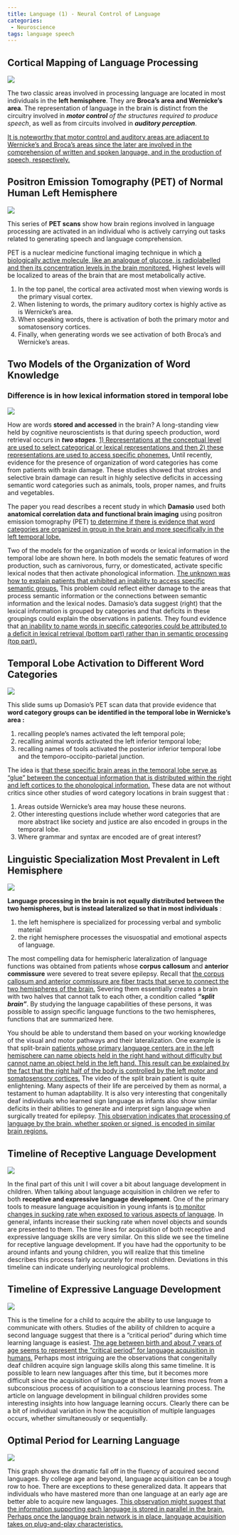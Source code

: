 ```yaml
---
title: Language (1) - Neural Control of Language 
categories:
 - Neuroscience
tags: language speech 
---
```



## Cortical Mapping of Language Processing 


![](../images/gms6007/module8/1.png)

The two classic areas involved in processing language are located in most individuals in the **left hemisphere**. They are **Broca’s area and Wernicke’s area**. The representation of language in the brain is distinct from the circuitry involved in _**motor control** of the structures required to produce speech_, as well as from circuits involved in _**auditory perception**_. 

<u>It is noteworthy that motor control and auditory areas are adjacent to Wernicke’s and Broca’s areas since the later are involved in the comprehension of written and spoken language, and in the production of speech, respectively.</u>


## Positron Emission Tomography (PET) of Normal Human Left Hemisphere

![](../images/gms6007/module8/2.png)

This series of **PET scans** show how brain regions involved in language processing are activated in an individual who is actively carrying out tasks related to generating speech and language comprehension.
 
PET is a nuclear medicine functional imaging technique in which <u>a biologically active molecule, like an analogue of glucose, is radiolabelled and then its concentration levels in the brain monitored.</u> Highest levels will be localized to areas of the brain that are most metabolically active. 

1. In the top panel, the cortical area activated most when viewing words is the primary visual cortex. 
2.	When listening to words, the primary auditory cortex is highly active as is Wernicke’s area. 
3.	When speaking words, there is activation of both the primary motor and somatosensory cortices. 
4.	Finally, when generating words we see activation of both Broca’s and Wernicke’s areas.


## Two Models of the Organization of Word Knowledge
### Difference is in how lexical information stored in temporal lobe

![](../images/gms6007/module8/3.png)

How are words **stored and accessed** in the brain? A long-standing view held by cognitive neuroscientists is that during speech production, word retrieval occurs in _**two stages**_. <u>1) Representations at the conceptual level are used to select categorical or lexical representations and then 2) these representations are used to access specific phonemes.</u> Until recently, evidence for the presence of organization of word categories has come from patients with brain damage. These studies showed that strokes and selective brain damage can result in highly selective deficits in accessing semantic word categories such as animals, tools, proper names, and fruits and vegetables. 

The paper you read describes a recent study in which **Damasio** used both **anatomical correlation data and functional brain imaging** using positron emission tomography (PET) <u>to determine if there is evidence that word categories are organized in group in the brain and more specifically in the left temporal lobe.</u>

Two of the models for the organization of words or lexical information in the temporal lobe are shown here. In both models the sematic features of word production, such as carnivorous, furry, or domesticated, activate specific lexical nodes that then activate phonological information.  <u>The unknown was how to explain patients that exhibited an inability to access specific semantic groups.</u> This problem could reflect either damage to the areas that process semantic information or the connections between semantic information and the lexical nodes. Damasio’s data suggest (right) that the lexical information is grouped by categories and that deficits in these groupings could explain the observations in patients. They found evidence that <u>an inability to name words in specific categories could be attributed to a deficit in lexical retrieval (bottom part) rather than in semantic processing (top part).</u>

## Temporal Lobe Activation to Different Word Categories

![](../images/gms6007/module8/4.png)
 
This slide sums up Domasio’s PET scan data that provide evidence that **word category groups can be identified in the temporal lobe in Wernicke’s area :** 

1. recalling people’s names activated the left temporal pole; 
2. recalling animal words activated the left inferior temporal lobe;  
3. recalling names of tools activated the posterior inferior temporal lobe and the temporo-occipito-parietal junction.

The idea is <u>that these specific brain areas in the temporal lobe serve as “glue” between the conceptual information that is distributed within the right and left cortices to the phonological information.</u> These data are not without critics since other studies of word category locations in brain suggest that :

1. Areas outside Wernicke’s area may house these neurons. 
2. Other interesting questions include whether word categories that are more abstract like society and justice are also encoded in groups in the temporal lobe. 
3. Where grammar and syntax are encoded are of great interest?


## Linguistic Specialization Most Prevalent in Left Hemisphere

![](../images/gms6007/module8/5.png)

**Language processing in the brain is not equally distributed between the two hemispheres, but is instead lateralized so that in most individuals** : 

1. the left hemisphere is specialized for processing verbal and symbolic material 
2. the right hemisphere processes the visuospatial and emotional aspects of language. 

The most compelling data for hemispheric lateralization of language functions was obtained from patients whose **corpus callosum** and **anterior commissure** were severed to treat severe epilepsy. Recall that <u>the corpus callosum and anterior commissure are fiber tracts that serve to connect the two hemispheres of the brain.</u> Severing them essentially creates a brain with two halves that cannot talk to each other, a condition called _**“split brain”**_. By studying the language capabilities of these persons, it was possible to assign specific language functions to the two hemispheres, functions that are summarized here.

You should be able to understand them based on your working knowledge of the visual and motor pathways and their lateralization. One example is that split-brain <u>patients whose primary language centers are in the left hemisphere can name objects held in the right hand without difficulty but cannot name an object held in the left hand. This result can be explained by the fact that the right half of the body is controlled by the left motor and somatosensory cortices.</u> The video of the split brain patient is quite enlightening. Many aspects of their life are perceived by them as normal, a testament to human adaptability. It is also very interesting that congenitally deaf individuals who learned sign language as infants also show similar deficits in their abilities to generate and interpret sign language when surgically treated for epilepsy. <u>This observation indicates that processing of language by the brain, whether spoken or signed, is encoded in similar brain regions.</u>

## Timeline of Receptive Language Development

![](../images/gms6007/module8/6.png)

In the final part of this unit I will cover a bit about language development in children. When talking about language acquisition in children we refer to both **receptive and expressive language development**. One of the primary tools to measure language acquisition in young infants is <u>to monitor changes in sucking rate when exposed to various aspects of language</u>. In general, infants increase their sucking rate when novel objects and sounds are presented to them. The time lines for acquisition of both receptive and expressive language skills are very similar. On this slide we see the timeline for receptive language development. If you have had the opportunity to be around infants and young children, you will realize that this timeline describes this process fairly accurately for most children.  Deviations in this timeline can indicate underlying neurological problems.

## Timeline of Expressive Language Development

![](../images/gms6007/module8/7.png)

This is the timeline for a child to acquire the ability to use language to communicate with others. Studies of the ability of children to acquire a second language suggest that there is a “critical period” during which time learning language is easiest. <u>The age between birth and about 7 years of age seems to represent the “critical period” for language acquisition in humans.</u> Perhaps most intriguing are the observations that congenitally deaf children acquire sign language skills along this same timeline. It is possible to learn new languages after this time, but it becomes more difficult since the acquisition of language at these later times moves from a subconscious process of acquisition to a conscious learning process. The article on language development in bilingual children provides some interesting insights into how language learning occurs. Clearly there can be a bit of individual variation in how the acquisition of multiple languages occurs, whether simultaneously or sequentially.

## Optimal Period for Learning Language

![](../images/gms6007/module8/8.png)

This graph shows the dramatic fall off in the fluency of acquired second languages. By college age and beyond, language acquisition can be a tough row to hoe. There are exceptions to these generalized data. It appears that individuals who have mastered more than one language at an early age are better able to acquire new languages. <u>This observation might suggest that the information supporting each language is stored in parallel in the brain. Perhaps once the language brain network is in place, language acquisition takes on plug-and-play characteristics.</u>

